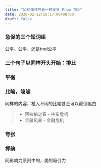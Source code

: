 ```yaml
---
title: "如何像领导者一样发言 From TED"
date: 2020-02-12T10:17:00+08:00
draft: false
---
```


### 急促的三个短词组
公平，公平，还是tmd公平

### 三个句子以同样开头开始：排比

### 平衡

### 比喻，隐喻
同样的内容，植入不同的比喻甚至可以颠倒黑白
> * 阿拉伯之春 - 中东危机
> * 金融风暴 - 金融危机

### 夸张

### 押韵
同影响力原则中的，美的吸引力

